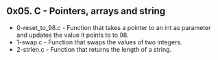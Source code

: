 ## 0x05. C - Pointers, arrays and string
* 0-reset_to_98.c - Function that takes a pointer to an int as parameter and updates the value it points to to 98.
* 1-swap.c - Function that swaps the values of two integers.
* 2-strlen.c - Function that returns the length of a string.
